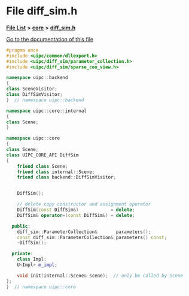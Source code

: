 

# File diff\_sim.h

[**File List**](files.md) **>** [**core**](dir_eca9d1283f7cad9ff89c5ab44937d4d9.md) **>** [**diff\_sim.h**](diff__sim_8h.md)

[Go to the documentation of this file](diff__sim_8h.md)


```C++
#pragma once
#include <uipc/common/dllexport.h>
#include <uipc/diff_sim/parameter_collection.h>
#include <uipc/diff_sim/sparse_coo_view.h>

namespace uipc::backend
{
class SceneVisitor;
class DiffSimVisitor;
}  // namespace uipc::backend

namespace uipc::core::internal
{
class Scene;
}

namespace uipc::core
{
class Scene;
class UIPC_CORE_API DiffSim
{
    friend class Scene;
    friend class internal::Scene;
    friend class backend::DiffSimVisitor;


    DiffSim();

    // delete copy constructor and assignment operator
    DiffSim(const DiffSim&)            = delete;
    DiffSim& operator=(const DiffSim&) = delete;

  public:
    diff_sim::ParameterCollection&       parameters();
    const diff_sim::ParameterCollection& parameters() const;
    ~DiffSim();

  private:
    class Impl;
    U<Impl> m_impl;

    void init(internal::Scene& scene);  // only be called by Scene
};
}  // namespace uipc::core
```


